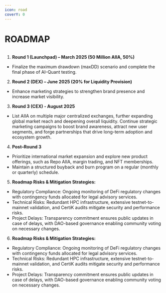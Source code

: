 ```yaml
---
icon: road
coverY: 0
---
```


# ROADMAP

<figure><img src="../.gitbook/assets/image.png" alt=""><figcaption></figcaption></figure>

1. **Round 1 (Launchpad) – March 2025 (50 Million AIIA, 50%)**

* Finalize the maximum drawdown (maxDD) scenario and complete the final phase of AI–Quant testing.

2. **Round 2 (DEX) – June 2025 (20% for Liquidity Provision)**

* Enhance marketing strategies to strengthen brand presence and increase market visibility.

3. **Round 3 (CEX) - August 2025**

* List AIIA on multiple major centralized exchanges, further expanding global market reach and deepening overall liquidity. Continue strategic marketing campaigns to boost brand awareness, attract new user segments, and forge partnerships that drive long-term adoption and ecosystem growth.

4. **Post–Round 3**

* Prioritize international market expansion and explore new product offerings, such as Repo AIIA, margin trading, and NFT memberships.
* Maintain a structured buyback and burn program on a regular (monthly or quarterly) schedule.

5. **Roadmap Risks & Mitigation Strategies:**

* Regulatory Compliance: Ongoing monitoring of DeFi regulatory changes with contingency funds allocated for legal advisory services.
* Technical Risks: Redundant HPC infrastructure, extensive testnet-to-mainnet validation, and CertiK audits mitigate security and performance risks.
* Project Delays: Transparency commitment ensures public updates in case of delays, with DAO-based governance enabling community voting on necessary changes.

6. **Roadmap Risks & Mitigation Strategies:**

* Regulatory Compliance: Ongoing monitoring of DeFi regulatory changes with contingency funds allocated for legal advisory services.
* Technical Risks: Redundant HPC infrastructure, extensive testnet-to-mainnet validation, and CertiK audits mitigate security and performance risks.
* Project Delays: Transparency commitment ensures public updates in case of delays, with DAO-based governance enabling community voting on necessary changes.
